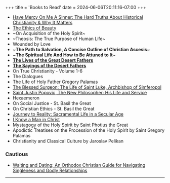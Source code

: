+++
title = 'Books to Read'
date = 2024-06-06T20:11:16-07:00
+++

- [Have Mercy On Me A Sinner: The Hard Truths About Historical Christianity & Why It Matters](https://www.amazon.com/Have-Mercy-Sinner-Historical-Christianity/dp/B0FJMMMPB8)
- [The Ethics of Beauty](https://churchsupplies.jordanville.org/collections/books-media/products/the-ethics-of-beauty)
- ~On Acquisition of the Holy Spirit~
- ~Theosis: The True Purpose of Human Life~
- Wounded by Love
- ~**The Path to Salvation, A Concise Outline of Christian Ascesis**~
- ~**The Spiritual Life And How to Be Attuned to It**~
- [**The Lives of the Great Desert Fathers**](https://churchsupplies.jordanville.org/collections/books-media/products/the-lives-of-the-great-desert-fathers)
- [**The Sayings of the Desert Fathers**](https://churchsupplies.jordanville.org/products/the-sayings-of-the-desert-fathers)
- On True Christianity - Volume 1-6
- The Dialogues
- The Life of Holy Father Gregory Palamas
- [The Blessed Surgeon: The Life of Saint Luke, Archbishop of Simferopol](https://store.ancientfaith.com/the-blessed-surgeon-the-life-of-saint-luke-archbishop-of-simferopol/)
- [Saint Justin Popovic, The New Philosopher: His Life and Service](https://store.ancientfaith.com/saint-justin-popovic-the-new-philosopher-his-life-and-service/)
- Hexaemeron
- On Social Justice - St. Basil the Great
- On Christian Ethics - St. Basil the Great
- [Journey to Reality: Sacramental Life in a Secular Age](https://store.ancientfaith.com/journey-to-reality-sacramental-life-in-a-secular-age/)
- [I Know a Man in Christ](https://churchsupplies.jordanville.org/products/i-know-a-man-in-christ)
- Mystagogy of the Holy Spirit by Saint Photius the Great
- Apodictic Treatises on the Procession of the Holy Spirit by Saint Gregory Palamas
- Christianity and Classical Culture by Jaroslav Pelikan

### Cautious
- [Waiting and Dating: An Orthodox Christian Guide for Navigating Singleness and Godly Relationships](https://store.ancientfaith.com/waiting-and-dating-an-orthodox-christian-guide-for-navigating-singleness-and-godly-relationships/)
---
<!--
### Books to read in my 20s
- The Bible
- The Divine Comedy - Dante Alighieri (c.1321)
- The Count of Monte Cristo - Alexandre Dumas (1844)
- Lord of The Rings - J. R. R. Tolkien (1954)
- Crime & Punishment - Fyodor Dostoevsky (1866)
- Le Morte d'Arthur - Thomas Malory (1485)
- The Adventures of Tom Sawyer - Mark Twain (1876)
- Don Quixote - Miguel de Cervantes (1616)
- The Great Gatsby - F. Scott Fitzgerald (1925)
- Beowulf (c.8th century)
- The Odyssey - Homer (c.8th century)
- lliad - Homer (c.8th century)
- Metamorphoses - Ovid (8 AD)

### The Educated Barbarian
- Book of Five Rings - Miyamoto Musashi
- Hagakure - Yamamoto Tsunetomo (Jocho)
- The Meditations - Marcus Aurelius
- Enchiridion - Epictetus
- On a Happy Life - Seneca
- Beyond Good and Evil - Friedrich Nietzsche

### Wishlist
- Zero to One - Peter Thiel (Copped physical copy)
- On The Shortness of Life - Seneca
- ~The Almanack of Naval Ravikant - Eric Jorgenson~
- Ego is the Enemy - Ryan Holiday
- Several Short Sentences on Writing - Verlyn Klinkenborg
- On Writing Well - William Zinsser
- Fundraising - Ryan Breslow
- Wild Problems - Russ Roberts
- Think And Grow Rich - Napoleon Hill
- Feeling is the Secret - Neville Goddward
- You Can Negotiate Anything - Herb Cohen
- Thinking in Bets - Annie Duke
- The Managerial Revolution: What is Happening in the World - James Burnham


### Strategies for learning hard things and doing deep work
- [Deep Work - Cal Newport](https://www.amazon.com/Deep-Work-Focused-Success-Distracted/dp/1455586692/)
- [Ultralearning - Scott H. Young](https://www.amazon.com/Ultralearning-Master-Outsmart-Competition-Accelerate-ebook/dp/B07K6MF8MD/)
- [Fluent Forever - Gabriel Wyner](https://www.amazon.com/Fluent-Forever-Learn-Language-Forget/dp/0385348118/)

### Anime/Manga
- Eyeshield 21
- Gurren Laugann
- Fullmetal Alchemist: Brotherhood
- Attack on Titan
- Kenichi: The Mightiest Disciple
- Yu Yu Hakusho
-->
